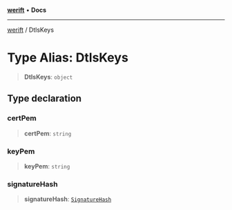 [**werift**](../README.md) • **Docs**

***

[werift](../globals.md) / DtlsKeys

# Type Alias: DtlsKeys

> **DtlsKeys**: `object`

## Type declaration

### certPem

> **certPem**: `string`

### keyPem

> **keyPem**: `string`

### signatureHash

> **signatureHash**: [`SignatureHash`](SignatureHash.md)
